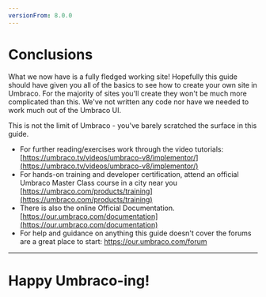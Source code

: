 ```yaml
---
versionFrom: 8.0.0
---
```


# Conclusions

What we now have is a fully fledged working site! Hopefully this guide should have given you all of the basics to see how to create your own site in Umbraco. For the majority of sites you'll create they won't be much more complicated than this. We've not written any code nor have we needed to work much out of the Umbraco UI.

This is not the limit of Umbraco - you've barely scratched the surface in this guide.

*    For further reading/exercises work through the video tutorials: [https://umbraco.tv/videos/umbraco-v8/implementor/](https://umbraco.tv/videos/umbraco-v8/implementor/)
*    For hands-on training and developer certification, attend an official Umbraco Master Class course in a city near you [https://umbraco.com/products/training](https://umbraco.com/products/training)
*    There is also the online Official Documentation. [https://our.umbraco.com/documentation](https://our.umbraco.com/documentation)
*    For help and guidance on anything this guide doesn't cover the forums are a great place to start: [https://our.umbraco.com/forum ](https://our.umbraco.com/forum )

---
# Happy Umbraco-ing!
